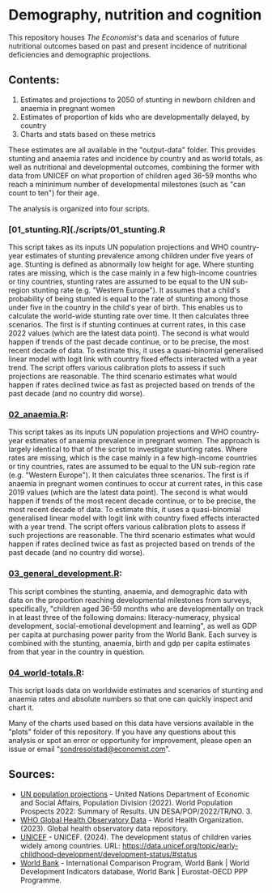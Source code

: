 # Demography, nutrition and cognition

This repository houses _The Economist_'s data and scenarios of future nutritional outcomes based on past and present incidence of nutritional deficiencies and demographic projections. 

## Contents:
1. Estimates and projections to 2050 of stunting in newborn children and anaemia in pregnant women
2. Estimates of proportion of kids who are developmentally delayed, by country
3. Charts and stats based on these metrics

These estimates are all available in the "output-data" folder. This provides stunting and anaemia rates and incidence by country and as world totals, as well as nutritional and developmental outcomes, combining the former with data from UNICEF on what proportion of children aged 36-59 months who reach a mininimum number of developmental milestones (such as "can count to ten") for their age. 

The analysis is organized into four scripts. 

### [01_stunting.R](./scripts/01_stunting.R
This script takes as its inputs UN population projections and WHO country-year estimates of stunting prevalence among children under five years of age. Stunting is defined as abnormally low height for age. Where stunting rates are missing, which is the case mainly in a few high-income countries or tiny countries, stunting rates are assumed to be equal to the UN sub-region stunting rate (e.g. "Western Europe"). It assumes that a child's probability of being stunted is equal to the rate of stunting among those under five in the country in the child's year of birth. This enables us to calculate the world-wide stunting rate over time. It then calculates three scenarios. The first is if stunting continues at current rates, in this case 2022 values (which are the latest data point). The second is what would happen if trends of the past decade continue, or to be precise, the most recent decade of data. To estimate this, it uses a quasi-binomial generalised linear model with logit link with country fixed effects interacted with a year trend. The script offers various calibration plots to assess if such projections are reasonable. The third scenario estimates what would happen if rates declined twice as fast as projected based on trends of the past decade (and no country did worse).
### [02_anaemia.R](./scripts/02_anaemia.R):
This script takes as its inputs UN population projections and WHO country-year estimates of anaemia prevalence in pregnant women. The approach is largely identical to that of the script to investigate stunting rates. Where rates are missing, which is the case mainly in a few high-income countries or tiny countries, rates are assumed to be equal to the UN sub-region rate (e.g. "Western Europe"). It then calculates three scenarios. The first is if anaemia in pregnant women continues to occur at current rates, in this case 2019 values (which are the latest data point). The second is what would happen if trends of the most recent decade continue, or to be precise, the most recent decade of data. To estimate this, it uses a quasi-binomial generalised linear model with logit link with country fixed effects interacted with a year trend. The script offers various calibration plots to assess if such projections are reasonable. The third scenario estimates what would happen if rates declined twice as fast as projected based on trends of the past decade (and no country did worse).
### [03_general_development.R](./scripts/03_general_development.R): 
This script combines the stunting, anaemia, and demographic data with data on the proportion reaching developmental milestones from surveys, specifically, "children aged 36-59 months who are developmentally on track in at least three of the following domains: literacy-numeracy, physical development, social-emotional development and learning", as well as GDP per capita at purchasing power parity from the World Bank. Each survey is combined with the stunting, anaemia, birth and gdp per capita estimates from that year in the country in question.
### [04_world-totals.R](./scripts/04_world-totals.R):
This script loads data on worldwide estimates and scenarios of stunting and anaemia rates and absolute numbers so that one can quickly inspect and chart it. 

Many of the charts used based on this data have versions available in the "plots" folder of this repository. If you have any questions about this analysis or spot an error or opportunity for improvement, please open an issue or email "sondresolstad@economist.com".

## Sources:
* [UN population projections](https://population.un.org/wpp/) - United Nations Department of Economic and Social Affairs, Population Division (2022). World Population
Prospects 2022: Summary of Results. UN DESA/POP/2022/TR/NO. 3. 
* [WHO Global Health Observatory Data](https://www.who.int/data/gho) - World Health Organization. (2023). Global health observatory data repository.
* [UNICEF](https://data.unicef.org/topic/early-childhood-development/development-status/) - UNICEF. (2024). The development status of children varies widely among countries. URL: https://data.unicef.org/topic/early-childhood-development/development-status/#status
* [World Bank](https://data.worldbank.org/indicator/NY.GDP.PCAP.PP.CD) - International Comparison Program, World Bank | World Development Indicators database, World Bank | Eurostat-OECD PPP Programme.
